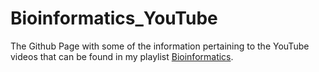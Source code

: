 # Bioinformatics_YouTube
The Github Page with some of the information pertaining to the YouTube videos that can be found in my playlist [Bioinformatics](https://www.youtube.com/playlist?list=PL-0fKymgD8L8qW7SQDaEf3lrSyUkEkR1k).
